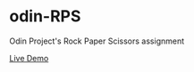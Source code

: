 # odin-RPS
Odin Project's Rock Paper Scissors assignment

[Live Demo](https://victorfal.github.io/odin-RPS/)
